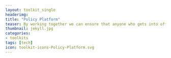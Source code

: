 ```yaml
---
layout: toolkit_single
headerimg:
title: "Policy Platform"
teaser: By working together we can ensure that anyone who gets into office advances policies that promote free speech, access, privacy, choice and openness. 
thumbnail: jekyll.jpg
categories:
- toolkits
tags: [tech]
icon: toolkit-icons-Policy-Platform.svg
---
```


##

